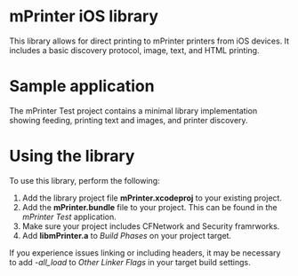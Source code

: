 mPrinter iOS library
====================

This library allows for direct printing to mPrinter printers from iOS devices.  It includes a basic discovery protocol, image, text, and HTML printing.

Sample application
==================

The mPrinter Test project contains a minimal library implementation showing feeding, printing text and images, and printer discovery.

Using the library
=================

To use this library, perform the following:

1. Add the library project file **mPrinter.xcodeproj** to your existing project.
2. Add the **mPrinter.bundle** file to your project.  This can be found in the *mPrinter Test* application.
3. Make sure your project includes CFNetwork and Security framrworks.
4. Add **libmPrinter.a** to *Build Phases* on your project target.

If you experience issues linking or including headers, it may be necessary to add *-all_load* to *Other Linker Flags* in your target build settings.
